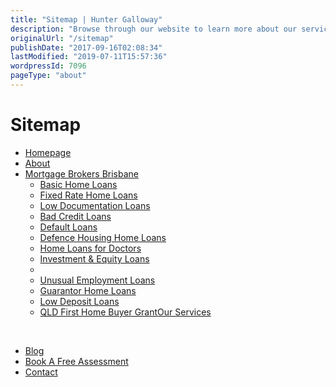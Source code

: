 ```yaml
---
title: "Sitemap | Hunter Galloway"
description: "Browse through our website to learn more about our service. Feel free to call us anytime at our office."
originalUrl: "/sitemap"
publishDate: "2017-09-16T02:08:34"
lastModified: "2019-07-11T15:57:36"
wordpressId: 7096
pageType: "about"
---
```


<h1>Sitemap</h1>

<p></p> <p></p> <p></p> <ul> <li><a href="https://www.huntergalloway.com.au/">Homepage</a></li> <li><a href="https://www.huntergalloway.com.au/about-hunter-galloway/">About </a></li> <li><a href="https://www.huntergalloway.com.au/mortgage-broker-brisbane/">Mortgage Brokers Brisbane</a></li> <li style="list-style-type: none;"> <ul> <li><a href="https://www.huntergalloway.com.au/applying-for-a-mortgage/">Basic Home Loans</a></li> <li><a href="https://www.huntergalloway.com.au/applying-for-a-mortgage/">Fixed Rate Home Loans</a></li> <li><a href="https://www.huntergalloway.com.au/home-loans-brisbane/low-deposit-loans/">Low Documentation Loans</a></li> <li><a href="https://www.huntergalloway.com.au/home-loans-brisbane/bad-credit-loans-brisbane/">Bad Credit Loans</a></li> <li><a href="https://www.huntergalloway.com.au/home-loans-brisbane/default-loans/">Default Loans</a></li> <li><a href="https://www.huntergalloway.com.au/home-loans-brisbane/defence-housing-home-loans/">Defence Housing Home Loans</a></li> <li><a href="https://www.huntergalloway.com.au/doctor-home-loans-guide/">Home Loans for Doctors</a></li> <li><a href="https://www.huntergalloway.com.au/investment-loans-queensland/">Investment &amp; Equity Loans</a></li> <li></li> <li><a href="https://www.huntergalloway.com.au/unusual-employment-loan/">Unusual Employment Loans</a></li> <li><a href="https://www.huntergalloway.com.au/guarantor-home-loan/">Guarantor Home Loans</a></li> <li><a href="https://www.huntergalloway.com.au/home-loans-brisbane/low-deposit-loans/">Low Deposit Loans</a></li> <li><a href="https://www.huntergalloway.com.au/first-home-owners-grant-qld/">QLD First Home Buyer Grant</a><a href="https://www.huntergalloway.com.au/home-loans-brisbane/">Our Services</a></li> </ul> <p>&nbsp;</li> <li><a href="https://www.huntergalloway.com.au/">Blog</a></li> <li><a href="https://www.huntergalloway.com.au/free-assessment/">Book A Free Assessment</a></li> <li><a href="https://www.huntergalloway.com.au/contact/">Contact</a></li> </ul> <p></p>
